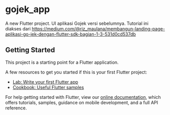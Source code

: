 # gojek_app

A new Flutter project.
UI aplikasi Gojek versi sebelumnya. Tutorial ini diakses dari https://medium.com/@riz_maulana/membangun-landing-page-aplikasi-go-jek-dengan-flutter-sdk-bagian-1-3-531d0cd537db



## Getting Started

This project is a starting point for a Flutter application.

A few resources to get you started if this is your first Flutter project:

- [Lab: Write your first Flutter app](https://flutter.dev/docs/get-started/codelab)
- [Cookbook: Useful Flutter samples](https://flutter.dev/docs/cookbook)

For help getting started with Flutter, view our 
[online documentation](https://flutter.dev/docs), which offers tutorials, 
samples, guidance on mobile development, and a full API reference.
